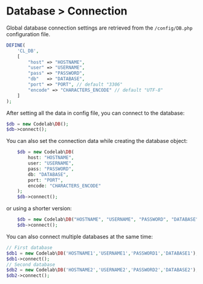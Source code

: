 # Database > Connection

Global database connection settings are retrieved from the `/config/DB.php` configuration file.

```php
DEFINE(
    'CL_DB',
    [
        "host" => "HOSTNAME",
        "user" => "USERNAME",
        "pass" => "PASSWORD",
        "db"   => "DATABASE",
        "port" => "PORT", // default "3306"
        "encode" => "CHARACTERS_ENCODE" // default "UTF-8"
    ]
);
```

After setting all the data in config file, you can connect to the database:

```php
$db = new Codelab\DB();
$db->connect();
```
You can also set the connection data while creating the database object:

```php
    $db = new Codelab\DB(
        host: "HOSTNAME",
        user: "USERNAME",
        pass: "PASSWORD",
        db: "DATABASE",
        port: "PORT",
        encode: "CHARACTERS_ENCODE"
    );
    $db->connect();
```

or using a shorter version:

```php
    $db = new Codelab\DB("HOSTNAME", "USERNAME", "PASSWORD", "DATABASE", "PORT", "CHARACTERS_ENCODE");
    $db->connect();
```

You can also connect multiple databases at the same time:

```php
// First database
$db1 = new Codelab\DB('HOSTNAME1','USERNAME1','PASSWORD1','DATABASE1');
$db1->connect();
// Second database
$db2 = new Codelab\DB('HOSTNAME2','USERNAME2','PASSWORD2','DATABASE2');
$db2->connect();
```

